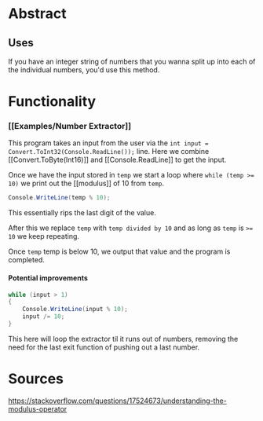 # Abstract
## Uses
If you have an integer string of numbers that you wanna split up into each of the individual numbers, you'd use this method.

# Functionality
### [[Examples/Number Extractor]]
This program takes an input from the user via the ``int input = Convert.ToInt32(Console.ReadLine());`` line. Here we combine [[Convert.ToByte(Int16)]] and [[Console.ReadLine]] to get the input.

Once we have the input stored in ``temp`` we start a loop where ``while (temp >= 10)`` we print out the [[modulus]] of 10 from ``temp``. 
```cs
Console.WriteLine(temp % 10);
```
This essentially rips the last digit of the value.

After this we replace ``temp`` with ``temp divided by 10`` and as long as ``temp`` is ``>= 10`` we keep repeating.

Once ``temp`` temp is below 10, we output that value and the program is completed.

#### Potential improvements
```cs
while (input > 1)
{
    Console.WriteLine(input % 10);
    input /= 10;
}
```
This here will loop the extractor til it runs out of numbers, removing the need for the last exit function of pushing out a last number.

# Sources
https://stackoverflow.com/questions/17524673/understanding-the-modulus-operator